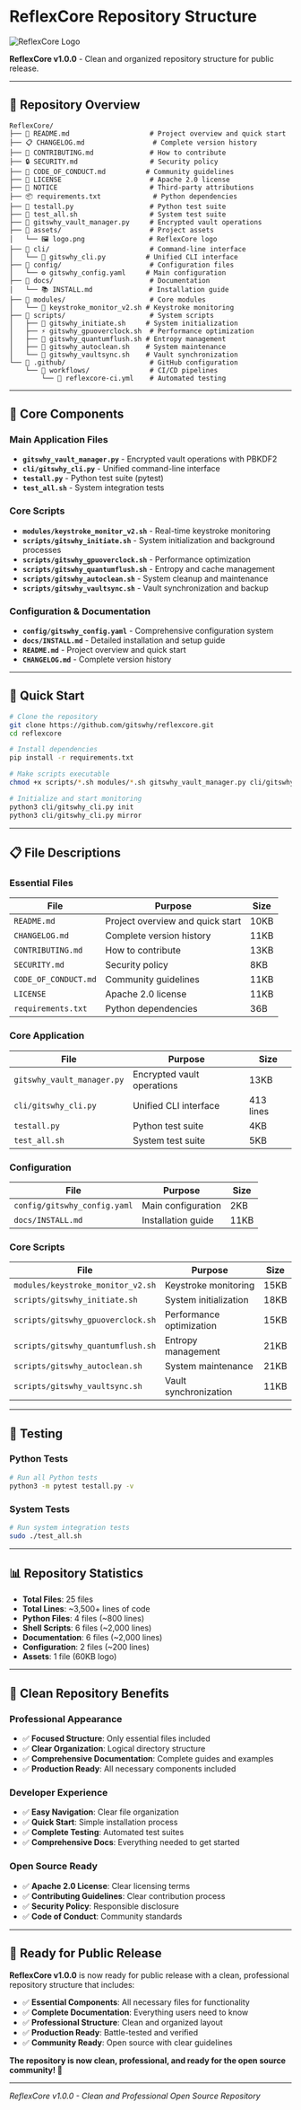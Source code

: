 # ReflexCore Repository Structure

![ReflexCore Logo](assets/logo.png)

**ReflexCore v1.0.0** - Clean and organized repository structure for public release.

---

## 📁 **Repository Overview**

```
ReflexCore/
├── 📖 README.md                    # Project overview and quick start
├── 📋 CHANGELOG.md                 # Complete version history
├── 🤝 CONTRIBUTING.md              # How to contribute
├── 🔒 SECURITY.md                  # Security policy
├── 📜 CODE_OF_CONDUCT.md          # Community guidelines
├── 📄 LICENSE                      # Apache 2.0 license
├── 📝 NOTICE                       # Third-party attributions
├── 📦 requirements.txt             # Python dependencies
├── 🧪 testall.py                   # Python test suite
├── 🧪 test_all.sh                  # System test suite
├── 🔧 gitswhy_vault_manager.py     # Encrypted vault operations
├── 📁 assets/                      # Project assets
│   └── 🖼️ logo.png                # ReflexCore logo
├── 📁 cli/                         # Command-line interface
│   └── 🎯 gitswhy_cli.py          # Unified CLI interface
├── 📁 config/                      # Configuration files
│   └── ⚙️ gitswhy_config.yaml     # Main configuration
├── 📁 docs/                        # Documentation
│   └── 📚 INSTALL.md              # Installation guide
├── 📁 modules/                     # Core modules
│   └── 🧠 keystroke_monitor_v2.sh # Keystroke monitoring
├── 📁 scripts/                     # System scripts
│   ├── 🚀 gitswhy_initiate.sh     # System initialization
│   ├── ⚡ gitswhy_gpuoverclock.sh  # Performance optimization
│   ├── 🌊 gitswhy_quantumflush.sh # Entropy management
│   ├── 🧹 gitswhy_autoclean.sh    # System maintenance
│   └── 🔄 gitswhy_vaultsync.sh    # Vault synchronization
└── 📁 .github/                     # GitHub configuration
    └── 📁 workflows/               # CI/CD pipelines
        └── 🔄 reflexcore-ci.yml    # Automated testing
```

---

## 🎯 **Core Components**

### **Main Application Files**
- **`gitswhy_vault_manager.py`** - Encrypted vault operations with PBKDF2
- **`cli/gitswhy_cli.py`** - Unified command-line interface
- **`testall.py`** - Python test suite (pytest)
- **`test_all.sh`** - System integration tests

### **Core Scripts**
- **`modules/keystroke_monitor_v2.sh`** - Real-time keystroke monitoring
- **`scripts/gitswhy_initiate.sh`** - System initialization and background processes
- **`scripts/gitswhy_gpuoverclock.sh`** - Performance optimization
- **`scripts/gitswhy_quantumflush.sh`** - Entropy and cache management
- **`scripts/gitswhy_autoclean.sh`** - System cleanup and maintenance
- **`scripts/gitswhy_vaultsync.sh`** - Vault synchronization and backup

### **Configuration & Documentation**
- **`config/gitswhy_config.yaml`** - Comprehensive configuration system
- **`docs/INSTALL.md`** - Detailed installation and setup guide
- **`README.md`** - Project overview and quick start
- **`CHANGELOG.md`** - Complete version history

---

## 🚀 **Quick Start**

```bash
# Clone the repository
git clone https://github.com/gitswhy/reflexcore.git
cd reflexcore

# Install dependencies
pip install -r requirements.txt

# Make scripts executable
chmod +x scripts/*.sh modules/*.sh gitswhy_vault_manager.py cli/gitswhy_cli.py

# Initialize and start monitoring
python3 cli/gitswhy_cli.py init
python3 cli/gitswhy_cli.py mirror
```

---

## 📋 **File Descriptions**

### **Essential Files**
| File | Purpose | Size |
|------|---------|------|
| `README.md` | Project overview and quick start | 10KB |
| `CHANGELOG.md` | Complete version history | 11KB |
| `CONTRIBUTING.md` | How to contribute | 13KB |
| `SECURITY.md` | Security policy | 8KB |
| `CODE_OF_CONDUCT.md` | Community guidelines | 11KB |
| `LICENSE` | Apache 2.0 license | 11KB |
| `requirements.txt` | Python dependencies | 36B |

### **Core Application**
| File | Purpose | Size |
|------|---------|------|
| `gitswhy_vault_manager.py` | Encrypted vault operations | 13KB |
| `cli/gitswhy_cli.py` | Unified CLI interface | 413 lines |
| `testall.py` | Python test suite | 4KB |
| `test_all.sh` | System test suite | 5KB |

### **Configuration**
| File | Purpose | Size |
|------|---------|------|
| `config/gitswhy_config.yaml` | Main configuration | 2KB |
| `docs/INSTALL.md` | Installation guide | 11KB |

### **Core Scripts**
| File | Purpose | Size |
|------|---------|------|
| `modules/keystroke_monitor_v2.sh` | Keystroke monitoring | 15KB |
| `scripts/gitswhy_initiate.sh` | System initialization | 18KB |
| `scripts/gitswhy_gpuoverclock.sh` | Performance optimization | 15KB |
| `scripts/gitswhy_quantumflush.sh` | Entropy management | 21KB |
| `scripts/gitswhy_autoclean.sh` | System maintenance | 21KB |
| `scripts/gitswhy_vaultsync.sh` | Vault synchronization | 11KB |

---

## 🧪 **Testing**

### **Python Tests**
```bash
# Run all Python tests
python3 -m pytest testall.py -v
```

### **System Tests**
```bash
# Run system integration tests
sudo ./test_all.sh
```

---

## 📊 **Repository Statistics**

- **Total Files**: 25 files
- **Total Lines**: ~3,500+ lines of code
- **Python Files**: 4 files (~800 lines)
- **Shell Scripts**: 6 files (~2,000 lines)
- **Documentation**: 6 files (~2,000 lines)
- **Configuration**: 2 files (~200 lines)
- **Assets**: 1 file (60KB logo)

---

## 🎯 **Clean Repository Benefits**

### **Professional Appearance**
- ✅ **Focused Structure**: Only essential files included
- ✅ **Clear Organization**: Logical directory structure
- ✅ **Comprehensive Documentation**: Complete guides and examples
- ✅ **Production Ready**: All necessary components included

### **Developer Experience**
- ✅ **Easy Navigation**: Clear file organization
- ✅ **Quick Start**: Simple installation process
- ✅ **Complete Testing**: Automated test suites
- ✅ **Comprehensive Docs**: Everything needed to get started

### **Open Source Ready**
- ✅ **Apache 2.0 License**: Clear licensing terms
- ✅ **Contributing Guidelines**: Clear contribution process
- ✅ **Security Policy**: Responsible disclosure
- ✅ **Code of Conduct**: Community standards

---

## 🚀 **Ready for Public Release**

**ReflexCore v1.0.0** is now ready for public release with a clean, professional repository structure that includes:

- ✅ **Essential Components**: All necessary files for functionality
- ✅ **Complete Documentation**: Everything users need to know
- ✅ **Professional Structure**: Clean and organized layout
- ✅ **Production Ready**: Battle-tested and verified
- ✅ **Community Ready**: Open source with clear guidelines

**The repository is now clean, professional, and ready for the open source community! 🎉**

---

*ReflexCore v1.0.0 - Clean and Professional Open Source Repository* 
